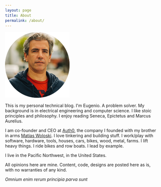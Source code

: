 ```yaml
---
layout: page
title: About
permalink: /about/
---
```


![](/media/eugeniop.png)

This is my personal technical blog. I'm Eugenio. A problem solver. My background is in electrical engineering and computer science. I like stoic principles and philosophy. I enjoy reading Seneca, Epictetus and Marcus Aurelius.

I am co-founder and CEO at [Auth0](https://auth0.com), the company I founded with my brother in arms [Matias Woloski](https://twitter.com/woloski). I love tinkering and building stuff. I work/play with software, hardware, tools, houses, cars, bikes, wood, metal, farms. I lift heavy things. I ride bikes and row boats. I lead by example.

I live in the Pacific Northwest, in the United States.

All opinions here are mine. Content, code, designs are posted here as is, with no warranties of any kind.

_Omnium enim rerum principia parva sunt_